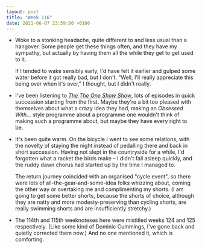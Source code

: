 ```yaml
---
layout: post
title: "Week 116"
date: 2021-06-07 23:59:00 +0100
---
```


- Woke to a stonking headache, quite different to and less usual than a hangover.
  Some people get these things often, and they have my sympathy, but actually by having them all the while they get to get used to it.

  If I tended to wake sensibly early, I'd have felt it earlier and gulped some water before it got really bad, but I don't.
  "Well, I'll really appreciate this being over when it's over," I thought, but I didn't really.

- I've been listening to [<cite>The <cite>The One Show</cite> Show</cite>](https://play.acast.com/s/thetheoneshowshow), lots of episodes in quick succession starting from the first.
  Maybe they're a bit too pleased with themselves about what a crazy idea they had, making an <cite>Obsessed With…</cite> style programme about a programme one wouldn't think of making such a programme about, but maybe they have every right to be.

- It's been quite warm.
  On the bicycle I went to see some relations,
  with the novelty of staying the night instead of pedalling there and back in short succession.
  Having not slept in the countryside for a while, I'd forgotten what a racket the birds make – I
  didn't fall asleep quickly, and the ruddy dawn chorus had started up by the time I managed to.

  The return journey coincided with an organised "cycle event",
  so there were lots of all-the-gear-and-some-idea folks whizzing about,
  coming the other way or overtaking me and complimenting my shorts.
  (I am going to get some better shorts, because the shorts of choice,
  although they are natty and more modesty-preserving than cycling shorts,
  are really swimming shorts and are insufficiently stretchy.)

- The 114th and 115th weeknoteses here were mistitled weeks 124 and 125 respectively.
  (Like some kind of Dominic Cummings, I've gone back and quietly corrected them now.)
  And no one mentioned it, which is comforting.
